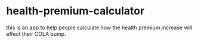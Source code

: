 # health-premium-calculator
this is an app to help people calculate how the health premium increase will effect their COLA bump.
